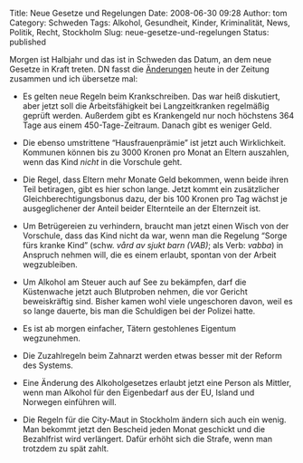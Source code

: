 Title: Neue Gesetze und Regelungen
Date: 2008-06-30 09:28
Author: tom
Category: Schweden
Tags: Alkohol, Gesundheit, Kinder, Kriminalität, News, Politik, Recht, Stockholm
Slug: neue-gesetze-und-regelungen
Status: published

Morgen ist Halbjahr und das ist in Schweden das Datum, an dem neue
Gesetze in Kraft treten. DN fasst die
[Änderungen](http://www.dn.se/DNet/jsp/polopoly.jsp?d=147&a=799464)
heute in der Zeitung zusammen und ich übersetze mal:

-   Es gelten neue Regeln beim Krankschreiben. Das war heiß diskutiert,
    aber jetzt soll die Arbeitsfähigkeit bei Langzeitkranken regelmäßig
    geprüft werden. Außerdem gibt es Krankengeld nur noch höchstens 364
    Tage aus einem 450-Tage-Zeitraum. Danach gibt es weniger Geld.
-   Die ebenso umstrittene “Hausfrauenprämie” ist jetzt auch
    Wirklichkeit. Kommunen können bis zu 3000 Kronen pro Monat an Eltern
    auszahlen, wenn das Kind *nicht* in die Vorschule geht.
-   Die Regel, dass Eltern mehr Monate Geld bekommen, wenn beide ihren
    Teil betiragen, gibt es hier schon lange. Jetzt kommt ein
    zusätzlicher Gleichberechtigungsbonus dazu, der bis 100 Kronen pro
    Tag wächst je ausgeglichener der Anteil beider Elternteile an der
    Elternzeit ist.
-   Um Betrügereien zu verhindern, braucht man jetzt einen Wisch von der
    Vorschule, dass das Kind nicht da war, wenn man die Regelung “Sorge
    fürs kranke Kind” (schw. *vård av sjukt barn (VAB)*; als Verb:
    *vabba*) in Anspruch nehmen will, die es einem erlaubt, spontan von
    der Arbeit wegzubleiben.
-   Um Alkohol am Steuer auch auf See zu bekämpfen, darf die Küstenwache
    jetzt auch Blutproben nehmen, die vor Gericht beweiskräftig sind.
    Bisher kamen wohl viele ungeschoren davon, weil es so lange dauerte,
    bis man die Schuldigen bei der Polizei hatte.
-   Es ist ab morgen einfacher, Tätern gestohlenes Eigentum wegzunehmen.
-   Die Zuzahlregeln beim Zahnarzt werden etwas besser mit der Reform
    des Systems.
-   Eine Änderung des Alkoholgesetzes erlaubt jetzt eine Person als
    Mittler, wenn man Alkohol für den Eigenbedarf aus der EU, Island und
    Norwegen einführen will.

-   Die Regeln für die City-Maut in Stockholm ändern sich auch ein
    wenig. Man bekommt jetzt den Bescheid jeden Monat geschickt und die
    Bezahlfrist wird verlängert. Dafür erhöht sich die Strafe, wenn man
    trotzdem zu spät zahlt.


